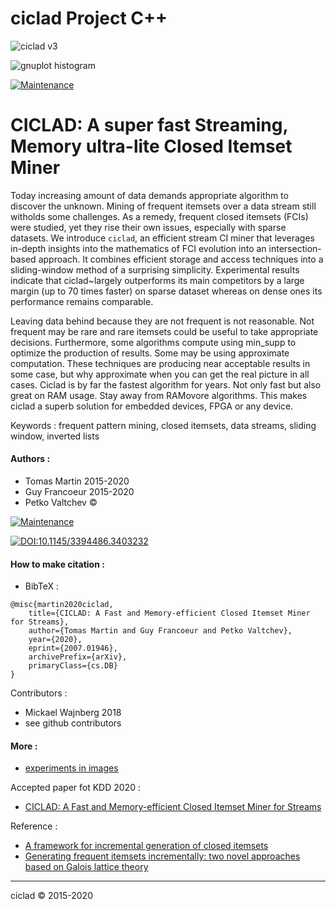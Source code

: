# ciclad Project C++

![ciclad v3](https://github.com/guyfrancoeur/ciclad/workflows/ciclad%20v3/badge.svg)

![gnuplot histogram](https://github.com/guyfrancoeur/ciclad/workflows/gnuplot%20histogram/badge.svg)

[![Maintenance](https://img.shields.io/badge/Active%3F-Yes-orange.svg)](https://github.com/guyfrancoeur/ciclad/README.md)

# CICLAD: A super fast Streaming, Memory ultra-lite Closed Itemset Miner

Today increasing amount of data demands appropriate algorithm to discover the unknown. Mining of frequent itemsets over a data stream still witholds some challenges. As a remedy, frequent closed itemsets (FCIs) were studied, yet they rise their own issues, especially with sparse datasets. We introduce `ciclad`, an efficient stream CI miner that leverages in-depth insights into the mathematics of FCI evolution into an intersection-based approach. It combines efficient storage and access techniques into a sliding-window method of a surprising simplicity. Experimental results indicate that ciclad~largely outperforms its main competitors by a large margin (up to 70 times faster) on sparse dataset whereas on dense ones its performance remains comparable.

Leaving data behind because they are not frequent is not reasonable. Not frequent may be rare and rare itemsets could be useful to take appropriate decisions.  Furthermore, some algorithms compute using min_supp to optimize the production of results.  Some may be using approximate computation.  These techniques are producing near acceptable results in some case, but why approximate when you can get the real picture in all cases.  Ciclad is by far the fastest algorithm for years.  Not only fast but also great on RAM usage.  Stay away from RAMovore algorithms.  This makes ciclad a superb solution for embedded devices, FPGA or any device.  

Keywords : frequent pattern mining, closed itemsets, data streams, sliding window, inverted lists

#### Authors :
 - Tomas Martin 2015-2020
 - Guy Francoeur 2015-2020
 - Petko Valtchev :copyright:

[![Maintenance](https://img.shields.io/badge/Paper%20Link%20at%20arXiv-CICLAD-orange.svg)](https://arxiv.org/abs/2007.01946)

[![DOI:10.1145/3394486.3403232](https://zenodo.org/badge/DOI/10.1145/3394486.3403232.svg)](https://doi.org/10.1145/3394486.3403232)

#### How to make citation :

- BibTeX :
~~~
@misc{martin2020ciclad,
    title={CICLAD: A Fast and Memory-efficient Closed Itemset Miner for Streams},
    author={Tomas Martin and Guy Francoeur and Petko Valtchev},
    year={2020},
    eprint={2007.01946},
    archivePrefix={arXiv},
    primaryClass={cs.DB}
}
~~~

Contributors :
 - Mickael Wajnberg 2018
 - see github contributors

#### More :
 + [experiments in images](./image/README.md)

Accepted paper fot KDD 2020 :
+ [CICLAD: A Fast and Memory-efficient Closed Itemset Miner for Streams](https://www.kdd.org/kdd2020/accepted-papers#:~:text=CICLAD)

Reference :
+ [A framework for incremental generation of closed itemsets](https://www.sciencedirect.com/science/article/pii/S0166218X07003472)
+ [Generating frequent itemsets incrementally: two novel approaches based on Galois lattice theory](https://www.tandfonline.com/doi/abs/10.1080/09528130210164198)

---
ciclad :copyright: 2015-2020

